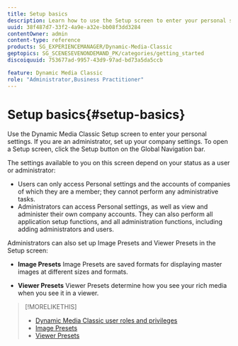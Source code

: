 ```yaml
---
title: Setup basics
description: Learn how to use the Setup screen to enter your personal settings. If you are an administrator, set up your company settings.
uuid: 38f487d7-33f2-4a9e-a32e-bb08f3dd3284
contentOwner: admin
content-type: reference
products: SG_EXPERIENCEMANAGER/Dynamic-Media-Classic
geptopics: SG_SCENESEVENONDEMAND_PK/categories/getting_started
discoiquuid: 753677ad-9957-43d9-97ad-bd73a5da5ccb

feature: Dynamic Media Classic
role: "Administrator,Business Practitioner"
---
```


# Setup basics{#setup-basics}

Use the Dynamic Media Classic Setup screen to enter your personal settings. If you are an administrator, set up your company settings. To open a Setup screen, click the Setup button on the Global Navigation bar.

The settings available to you on this screen depend on your status as a user or administrator:

* Users can only access Personal settings and the accounts of companies of which they are a member; they cannot perform any administrative tasks. 
* Administrators can access Personal settings, as well as view and administer their own company accounts. They can also perform all application setup functions, and all administration functions, including adding administrators and users.

Administrators can also set up Image Presets and Viewer Presets in the Setup screen:

* **Image Presets**
Image Presets are saved formats for displaying master images at different sizes and formats.

* **Viewer Presets**
Viewer Presets determine how you see your rich media when you see it in a viewer.

>[!MORELIKETHIS]
>
>* [Dynamic Media Classic user roles and privileges](administration-setup.md#user_administration)
>* [Image Presets](application-setup.md#image_presets)
>* [Viewer Presets](application-setup.md#viewer_presets)
